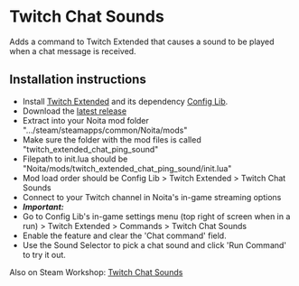 # Twitch Chat Sounds

Adds a command to Twitch Extended that causes a sound to be played when a chat message is received.

## Installation instructions

 - Install [Twitch Extended](https://github.com/EvaisaDev/Twitch-Extended?tab=readme-ov-file) and its dependency [Config Lib](https://github.com/EvaisaDev/Config-Lib).
 - Download the [latest release](https://github.com/Mamumimi/NoitaChatSoundsForTwitchExtended/releases/tag/v1.0.0)
 - Extract into your Noita mod folder ".../steam/steamapps/common/Noita/mods"
 - Make sure the folder with the mod files is called "twitch_extended_chat_ping_sound"
 - Filepath to init.lua should be "Noita/mods/twitch_extended_chat_ping_sound/init.lua"
 - Mod load order should be Config Lib > Twitch Extended > Twitch Chat Sounds
 - Connect to your Twitch channel in Noita's in-game streaming options
 - ***Important:***
 - Go to Config Lib's in-game settings menu (top right of screen when in a run) > Twitch Extended > Commands > Twitch Chat Sounds
 - Enable the feature and clear the 'Chat command' field.
 - Use the Sound Selector to pick a chat sound and click 'Run Command' to try it out.

Also on Steam Workshop: [Twitch Chat Sounds](https://steamcommunity.com/sharedfiles/filedetails/?id=3561659127)